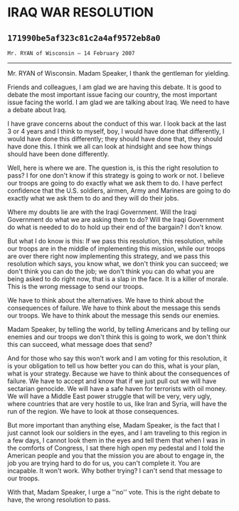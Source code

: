 # IRAQ WAR RESOLUTION
## `171990be5af323c81c2a4af9572eb8a0`
`Mr. RYAN of Wisconsin — 14 February 2007`

---


Mr. RYAN of Wisconsin. Madam Speaker, I thank the gentleman for 
yielding.

Friends and colleagues, I am glad we are having this debate. It is 
good to debate the most important issue facing our country, the most 
important issue facing the world. I am glad we are talking about Iraq. 
We need to have a debate about Iraq.

I have grave concerns about the conduct of this war. I look back at 
the last 3 or 4 years and I think to myself, boy, I would have done 
that differently, I would have done this differently; they should have 
done that, they should have done this. I think we all can look at 
hindsight and see how things should have been done differently.

Well, here is where we are. The question is, is this the right 
resolution to pass? I for one don't know if this strategy is going to 
work or not. I believe our troops are going to do exactly what we ask 
them to do. I have perfect confidence that the U.S. soldiers, airmen, 
Army and Marines are going to do exactly what we ask them to do and 
they will do their jobs.

Where my doubts lie are with the Iraqi Government. Will the Iraqi 
Government do what we are asking them to do? Will the Iraqi Government 
do what is needed to do to hold up their end of the bargain? I don't 
know.

But what I do know is this: If we pass this resolution, this 
resolution, while our troops are in the middle of implementing this 
mission, while our troops are over there right now implementing this 
strategy, and we pass this resolution which says, you know what, we 
don't think you can succeed; we don't think you can do the job; we 
don't think you can do what you are being asked to do right now, that 
is a slap in the face. It is a killer of morale. This is the wrong 
message to send our troops.

We have to think about the alternatives. We have to think about the 
consequences of failure. We have to think about the message this sends 
our troops. We have to think about the message this sends our enemies.

Madam Speaker, by telling the world, by telling Americans and by 
telling our enemies and our troops we don't think this is going to 
work, we don't think this can succeed, what message does that send?

And for those who say this won't work and I am voting for this 
resolution, it is your obligation to tell us how better you can do 
this, what is your plan, what is your strategy. Because we have to 
think about the consequences of failure. We have to accept and know 
that if we just pull out we will have sectarian genocide. We will have 
a safe haven for terrorists with oil money. We will have a Middle East 
power struggle that will be very, very ugly, where countries that are 
very hostile to us, like Iran and Syria, will have the run of the 
region. We have to look at those consequences.

But more important than anything else, Madam Speaker, is the fact 
that I just cannot look our soldiers in the eyes, and I am traveling to 
this region in a few days, I cannot look them in the eyes and tell them 
that when I was in the comforts of Congress, I sat there high open my 
pedestal and I told the American people and you that the mission you 
are about to engage in, the job you are trying hard to do for us, you 
can't complete it. You are incapable. It won't work. Why bother trying? 
I can't send that message to our troops.

With that, Madam Speaker, I urge a ''no'' vote. This is the right 
debate to have, the wrong resolution to pass.